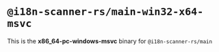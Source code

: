# `@i18n-scanner-rs/main-win32-x64-msvc`

This is the **x86_64-pc-windows-msvc** binary for `@i18n-scanner-rs/main`
